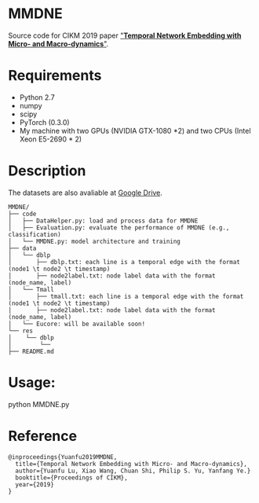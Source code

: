 # MMDNE
Source code for CIKM 2019 paper ["**Temporal Network Embedding with Micro- and Macro-dynamics**"](https://arxiv.org/abs/1909.04246).

# Requirements

- Python 2.7
- numpy
- scipy
- PyTorch (0.3.0)
- My machine with two GPUs (NVIDIA GTX-1080 *2) and two CPUs (Intel Xeon E5-2690 * 2)

# Description

The datasets are also avaliable at [Google Drive](https://drive.google.com/drive/folders/1Al9CfTn3BEu-dmE0dqMJfKwGOzY4frMc?usp=sharing).


```
MMDNE/
├── code
│   ├── DataHelper.py: load and process data for MMDNE
│   ├── Evaluation.py: evaluate the performance of MMDNE (e.g., classification)
│   └── MMDNE.py: model architecture and training
├── data
│   └── dblp
│       ├── dblp.txt: each line is a temporal edge with the format (node1 \t node2 \t timestamp)
│       ├── node2label.txt: node label data with the format (node_name, label)
│   └── Tmall
│       ├── tmall.txt: each line is a temporal edge with the format (node1 \t node2 \t timestamp)
│       ├── node2label.txt: node label data with the format (node_name, label)
│   └── Eucore: will be available soon!
└── res
│    └── dblp
│        └──
├── README.md
```

# Usage:
python MMDNE.py


# Reference

```
@inproceedings{Yuanfu2019MMDNE,
  title={Temporal Network Embedding with Micro- and Macro-dynamics},
  author={Yuanfu Lu, Xiao Wang, Chuan Shi, Philip S. Yu, Yanfang Ye.}
  booktitle={Proceedings of CIKM},
  year={2019}
}

```


